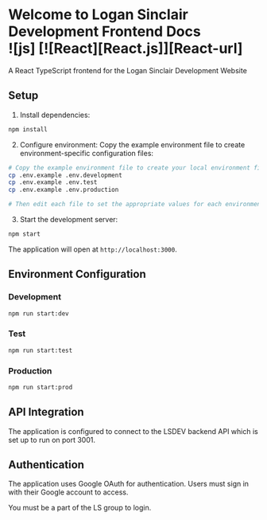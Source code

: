 # Welcome to Logan Sinclair Development Frontend Docs <br> ![js] [![React][React.js]][React-url]

A React TypeScript frontend for the Logan Sinclair Development Website

## Setup

1. Install dependencies:
```bash
npm install
```

2. Configure environment:
Copy the example environment file to create environment-specific configuration files:

```bash
# Copy the example environment file to create your local environment files
cp .env.example .env.development
cp .env.example .env.test
cp .env.example .env.production

# Then edit each file to set the appropriate values for each environment
```

3. Start the development server:
```bash
npm start
```

The application will open at `http://localhost:3000`.

## Environment Configuration

### Development
```bash
npm run start:dev
```

### Test
```bash
npm run start:test
```

### Production
```bash
npm run start:prod
```

## API Integration

The application is configured to connect to the LSDEV backend API which is set up to run on port 3001.

## Authentication

The application uses Google OAuth for authentication. Users must sign in with their Google account to access.

You must be a part of the LS group to login.